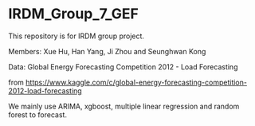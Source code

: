 # IRDM_Group_7_GEF
This repository is for IRDM group project. 

Members:  Xue Hu, Han Yang, Ji Zhou and Seunghwan Kong

Data: Global Energy Forecasting Competition 2012 - Load Forecasting 

from https://www.kaggle.com/c/global-energy-forecasting-competition-2012-load-forecasting  

We mainly use ARIMA, xgboost, multiple linear regression and random forest to forecast.
